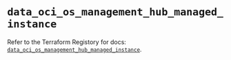 # `data_oci_os_management_hub_managed_instance`

Refer to the Terraform Registory for docs: [`data_oci_os_management_hub_managed_instance`](https://registry.terraform.io/providers/oracle/oci/6.18.0/docs/data-sources/os_management_hub_managed_instance).
